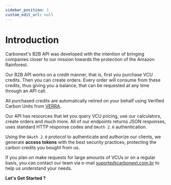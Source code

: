 ```yaml
---
sidebar_position: 1
custom_edit_url: null
---
```


# Introduction

Carbonext's B2B API was developed with the intention of bringing companies closer to our mission towards the protection of the Amazon Rainforest.

Our B2B API works on a credit manner, that is, first you purchase VCU credits. Then you can create orders. Every order will consume from these credits, thus giving you a balance, that can be requested at any time through an API call.

All purchased credits are automatically retired on your behalf using Verified Carbon Units from [VERRA](https://verra.org/).

Our API has resources that let you query VCU pricing, use our calculators, create orders and much more. All of our endpoints returns JSON responses, uses standard HTTP response codes and `OAuth 2.0` authentication.

Using the `OAuth 2.0` protocol to authenticate and authorize our clients, we generate **access tokens** with the best security practices, protecting the carbon credits you bought from us.

If you plan on make requests for large amounts of VCUs or on a regular basis, you can contact our team via e-mail [suporte@carbonext.com.br](mailto:suporte@carbonext.com.br) to help us understand your needs.

**Let's Get Started ?**
